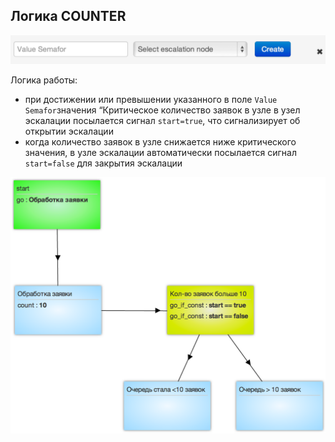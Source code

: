 ## Логика COUNTER
![semafor_counter](../img/create/semafor_counter.png)

Логика работы:

 - при достижении или превышении указанного в поле `Value Semafor`значения “Критическое количество заявок в узле в узел эскалации посылается сигнал `start=true`, что сигнализирует об открытии эскалации
 -   когда количество заявок в узле снижается ниже критического значения, в узле эскалации автоматически посылается сигнал `start=false` для закрытия эскалации

![semafor_counter_example](../img/create/semafor_counter_example.png)
